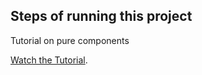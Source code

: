 ## Steps of running this project
Tutorial on pure components

[Watch the Tutorial](https://youtu.be/PXXjkq4A-OU).
